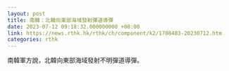 ```yaml
---
layout: post
title: 南韓：北韓向東部海域發射彈道導彈
date: 2023-07-12 09:18:32.000000000 +08:00
link: https://news.rthk.hk/rthk/ch/component/k2/1708483-20230712.htm
categories: rthk
---
```


南韓軍方說，北韓向東部海域發射不明彈道導彈。
